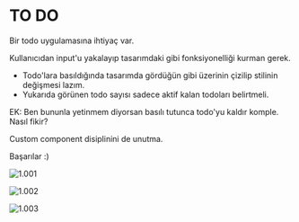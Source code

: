 # TO DO
 
Bir todo uygulamasına ihtiyaç var. 

Kullanıcıdan input'u yakalayıp tasarımdaki gibi fonksiyonelliği kurman gerek.

- Todo'lara basıldığında tasarımda gördüğün gibi üzerinin çizilip stilinin değişmesi lazım.
- Yukarıda görünen todo sayısı sadece aktif kalan todoları belirtmeli.


EK: Ben bununla yetinmem diyorsan basılı tutunca todo'yu kaldır komple. Nasıl fikir?

Custom component disiplinini de unutma.

Başarılar :)

![1.001](https://github.com/Kodluyoruz/taskforce/blob/react-native/odev_1/figures/todo_1.png)

![1.002](https://github.com/Kodluyoruz/taskforce/blob/react-native/odev_1/figures/todo_2.png)

![1.003](https://github.com/Kodluyoruz/taskforce/blob/react-native/odev_1/figures/todo_3.png)

